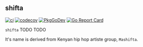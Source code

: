 ## shifta          


[![ci](https://github.com/komuw/shifta/actions/workflows/ci.yml/badge.svg)](https://github.com/komuw/shifta/actions/workflows/ci.yml)
[![codecov](https://codecov.io/gh/komuw/shifta/branch/main/graph/badge.svg?token=VHWS6PP0PD)](https://codecov.io/gh/komuw/shifta)
[![PkgGoDev](https://pkg.go.dev/badge/https://pkg.go.dev/github.com/komuw/shifta)](https://pkg.go.dev/github.com/komuw/shifta)
[![Go Report Card](https://goreportcard.com/badge/github.com/komuw/shifta)](https://goreportcard.com/report/github.com/komuw/shifta)


`shifta` TODO TODO   

It's name is derived from Kenyan hip hop artiste group, `Mashifta`.                               
